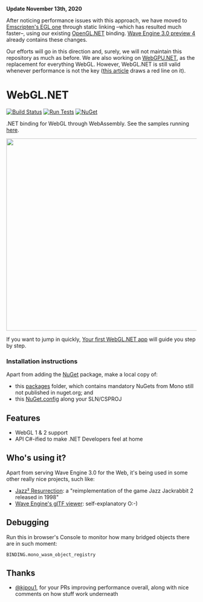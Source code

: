**Update November 13th, 2020**

After noticing performance issues with this approach, we have moved to [Emscripten's EGL one](https://emscripten.org/docs/porting/multimedia_and_graphics/EGL-Support-in-Emscripten.html) through static linking –which has resulted much faster–, using our existing [OpenGL.NET](https://github.com/WaveEngine/OpenGL.NET) binding. [Wave Engine 3.0 preview 4](https://geeks.ms/waveengineteam/2020/08/28/wave-engine-3-0-preview-4/) already contains these changes.

Our efforts will go in this direction and, surely, we will not maintain this repository as much as before. We are also working on [WebGPU.NET](https://github.com/WaveEngine/WebGPU.NET), as the replacement for everything WebGL. However, WebGL.NET is still valid whenever performance is not the key ([this article](https://marcoscobena.com/?i=wave-engine-web-performance) draws a red line on it).

# WebGL.NET

[![Build Status](https://dev.azure.com/waveengineteam/Wave.Engine/_apis/build/status/WaveEngine.WebGL.NET?branchName=master)](https://dev.azure.com/waveengineteam/Wave.Engine/_build/latest?definitionId=42&branchName=master)
[![Run Tests](https://img.shields.io/badge/tests-run%20now-orange.svg)](https://webgldotnet.surge.sh/tests)
[![NuGet](https://img.shields.io/nuget/v/WebGLDotNET.svg?label=NuGet)](https://www.nuget.org/packages/WebGLDotNET)

.NET binding for WebGL through WebAssembly. See the samples running [here](https://webgldotnet.surge.sh).

<img src="LoadGLTFSample.gif" width="509" />

If you want to jump in quickly, [Your first WebGL.NET app](https://geeks.ms/xamarinteam/2019/08/28/your-first-webgldotnet-app/) will guide you step by step.

### Installation instructions

Apart from adding the [NuGet](https://www.nuget.org/packages/WebGLDotNET) package, make a local copy of:
- this [packages](https://github.com/WaveEngine/WebGL.NET/tree/master/src/packages) folder, which contains mandatory NuGets from Mono still not published in nuget.org; and
- this [NuGet.config](https://github.com/WaveEngine/WebGL.NET/blob/master/src/NuGet.config) along your SLN/CSPROJ

## Features

- WebGL 1 & 2 support
- API C#-ified to make .NET Developers feel at home

## Who's using it?

Apart from serving Wave Engine 3.0 for the Web, it's being used in some other really nice projects, such like:
- [Jazz² Resurrection](http://deat.tk/jazz2/wasm/): a "reimplementation of the game Jazz Jackrabbit 2 released in 1998"
- [Wave Engine's glTF viewer](http://gltf.waveengine.net): self-explanatory O:-)

## Debugging

Run this in browser's Console to monitor how many bridged objects there are in such moment:

```
BINDING.mono_wasm_object_registry
```

## Thanks

- [@kjpou1](https://github.com/kjpou1), for your PRs improving performance overall, along with nice comments on how stuff work underneath
